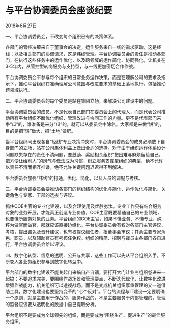 # 与平台协调委员会座谈纪要

2018年6月27日

一、平台协调委员会，不改变每个组织已有的决策体系。

各部门的管控决策来自于董事会的决定，运作服务来自一线的需求驱动，这是经线；以及相关部门的协调请求，这是纬线管理。平台协调委员会的责任是推动各部门，在执行这些任务中的运作优化，以及跨领域的运作简化、协同强化，让机关在3-5年内，从管控型转向服务与支持型，与一线更加密切合作作战。

平台协调委员会不参与每个组织的日常业务运作决策，而是在理解公司的要求及指示下，推动平台组织在准确理解公司意图与改进要求的基础上落地执行，包括推动跨领域执行。

二、平台协调委员会的每个委员是站在集团立场，来解决公司建设中的问题。

平台协调委员会的成员，不是代表自己部门在委员会上的代理人，而是代表公司推动所有平台组织不断优化组织、管理改进与协同工作的力量。更不是代表部门来争“瓜”的，谁准备是来分“瓜”的，就可以从委员会中除名。大家都是来做“饼”的，目的是把“饼”做大，把“土地”做肥。

当平台组织间出现各自“经线”专业决策冲突时，平台协调委员会的成员必须放下自身部门的立场，站在公司集体利益上做出合适的选择。对于由于组织运作体系设计问题缺失存在的责任不清问题，要鼓励、奖励相关组织“把困难与麻烦留给自己，把方便让给别人”的风气与做法成为习惯，树立服务支撑型组织的典型，绝不允许以责任不清而相互推诿，绝不允许关键问题迟迟得不到解决。

平台委员会加强“纬线”的打通，优化、简化，以及人员的调配与考核。

三、平台协调委员会要推动各部门的组织结构的优化与简化、运作优化与简化，关键角色与专家、干部的选拔与评议。

抓住COE主官的专业化建设，以及合理使用及优胜劣汰。专业工作只有结合服务对象的业务开展，才能真正创造专业价值，COE主官既要精通自己的专业领域，也要懂所服务对象的业务。平台组织的COE主官，如果不懂业务、不懂专业，纯粹为做官而做官，那就应该直接边缘化。平台协调委员会有权对各部门主官评议、考核，提出罢免及晋升建议，也有权提议继任者，报董事会审议；其余主要专家角色、职员，以及辅助官员有考核任免权。组织的精简、招聘与裁员由各部门各自进行，平台协调委员会给以评议。

四、数字化转型、信息的透明、公开与共享，这些工作可以先从平台组织入手，不断卷入各业务组织参与到数字化转型中。

平台部门的数字化建设不能关起门来搞自产自销，要打开大门让业务组织卷进来一起搞；不要追求完美，要围绕作战场景和管理要点，不断迭代优化，让数字化改进增强作战能力，机关组织可以透视战场，而不是变成机关组织厚重管理的又一道借助工具，数字化建设也要坚持变革的“七个反对”。平台的流程与IT建设一定要明确一个原则，就是主要用于作战的、服务作战的，不是主要服务于内部管理的，管理的监督应该要从透明化的数据中自己提取分析。

平台组织不是要成为全球领先的组织，而是要成为“围绕生产、促进生产”的最佳服务组织。

